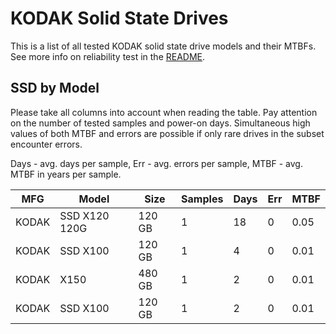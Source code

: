 KODAK Solid State Drives
========================

This is a list of all tested KODAK solid state drive models and their MTBFs. See
more info on reliability test in the [README](https://github.com/linuxhw/SMART).

SSD by Model
------------

Please take all columns into account when reading the table. Pay attention on the
number of tested samples and power-on days. Simultaneous high values of both MTBF
and errors are possible if only rare drives in the subset encounter errors.

Days - avg. days per sample,
Err  - avg. errors per sample,
MTBF - avg. MTBF in years per sample.

| MFG       | Model              | Size   | Samples | Days  | Err   | MTBF |
|-----------|--------------------|--------|---------|-------|-------|------|
| KODAK     | SSD X120 120G      | 120 GB | 1       | 18    | 0     | 0.05   |
| KODAK     | SSD X100           | 120 GB | 1       | 4     | 0     | 0.01   |
| KODAK     | X150               | 480 GB | 1       | 2     | 0     | 0.01   |
| KODAK     | SSD X100           | 120 GB | 1       | 2     | 0     | 0.01   |
